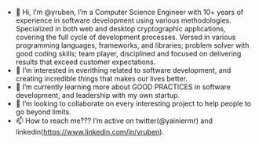 - 👋 Hi, I’m @yruben, I’m a Computer Science Engineer with 10+ years of experience in software development using various methodologies. Specialized in both web and desktop cryptographic applications, covering the full cycle of development processes. Versed in various programming languages, frameworks, and libraries; problem solver with good coding skills; team player, disciplined and focused on delivering results that exceed customer expectations.
- 👀 I’m interested in everithing related to software development, and creating incredible things that makes our lives better.
- 🌱 I’m currently learning more about GOOD PRACTICES in software development, and leadership with my own startup.
- 💞️ I’m looking to collaborate on every interesting project to help people to go beyond limits.
- 📫 How to reach me??? I’m active on twitter(@yainiermr) and linkedin(https://www.linkedin.com/in/yruben).

<!---
yruben/yruben is a ✨ special ✨ repository because its `README.md` (this file) appears on your GitHub profile.
You can click the Preview link to take a look at your changes.
--->
